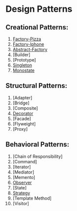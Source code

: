 # Design Patterns

## Creational Patterns:
1. [Factory-Pizza](https://github.com/GJayme/design-patterns-factory) 
2. [Factory-Iphone](https://github.com/GJayme/factory-iphone)
3. [Abstract-Factory](https://github.com/GJayme/abstract-factory)
4. [Builder]
5. [Prototype]
6. [Singleton](https://github.com/GJayme/singleton)
7. [Monostate](https://github.com/GJayme/monostate)

## Structural Patterns:
1. [Adapter]
2. [Bridge]
3. [Composite]
4. [Decorator](https://github.com/GJayme/design-pattern-decorator) 
5. [Facade]
6. [Flyweight]
7. [Proxy]

## Behavioral Patterns:
1. [Chain of Responsibility]
2. [Command]
3. [Iterator]
4. [Mediator]
5. [Memento]
6. [Observer](https://github.com/GJayme/design-pattern-observer)
7. [State]
10. [Strategy](https://github.com/GJayme/design-pattern-strategy)
11. [Template Method]
12. [Visitor]
